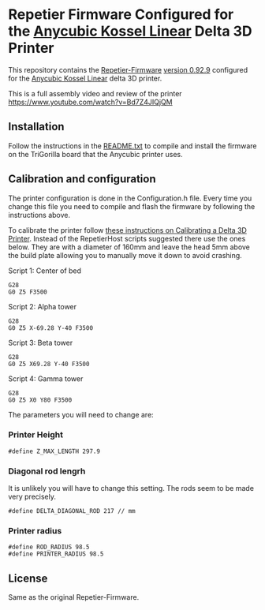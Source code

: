 Repetier Firmware Configured for the [Anycubic Kossel Linear][anycubic] Delta 3D Printer
==========

This repository contains the [Repetier-Firmware][] [version 0.92.9][ver]
configured for the [Anycubic Kossel Linear][anycubic] delta 3D printer.

This is a full assembly video and review of the printer https://www.youtube.com/watch?v=Bd7Z4JIQjQM

[anycubic]: https://s.click.aliexpress.com/e/imu7Y7i
[Repetier-Firmware]: https://www.repetier.com/documentation/repetier-firmware/
[ver]: https://www.repetier.com/firmware/v092/

Installation
------------

Follow the instructions in the [README.txt](README.txt) to compile and install
the firmware on the TriGorilla board that the Anycubic printer uses.

Calibration and configuration
------------

The printer configuration is done in the Configuration.h file.
Every time you change this file you need to compile and flash
the firmware by following the instructions above.

To calibrate the printer follow [these instructions on Calibrating a Delta 3D Printer][minow].
Instead of the RepetierHost scripts suggested there use the ones below.
They are with a diameter of 160mm and leave the head 5mm above the
build plate allowing you to manually move it down to avoid crashing.

Script 1: Center of bed

    G28
    G0 Z5 F3500

Script 2: Alpha tower

    G28
    G0 Z5 X-69.28 Y-40 F3500

Script 3: Beta tower

    G28
    G0 Z5 X69.28 Y-40 F3500

Script 4: Gamma tower

    G28
    G0 Z5 X0 Y80 F3500

The parameters you will need to change are:

### Printer Height

    #define Z_MAX_LENGTH 297.9

### Diagonal rod lengrh

It is unlikely you will have to change this setting. The rods seem to be made
very precisely.

    #define DELTA_DIAGONAL_ROD 217 // mm

### Printer radius

    #define ROD_RADIUS 98.5
    #define PRINTER_RADIUS 98.5

[minow]: http://minow.blogspot.bg/index.html#4918805519571907051

License
-------

Same as the original Repetier-Firmware.